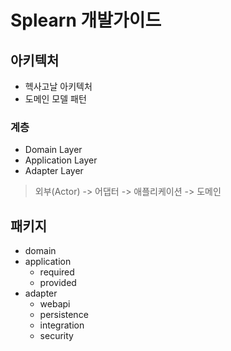 # Splearn 개발가이드

## 아키텍처

- 헥사고날 아키텍처
- 도메인 모델 패턴

### 계층

- Domain Layer
- Application Layer
- Adapter Layer

> 외부(Actor) -> 어댑터 -> 애플리케이션 -> 도메인

## 패키지

- domain
- application
    - required
    - provided
- adapter
    - webapi
    - persistence
    - integration
    - security

